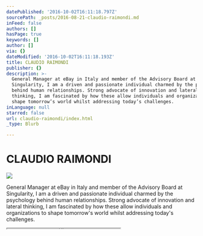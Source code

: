 ```yaml
---
datePublished: '2016-10-02T16:11:18.797Z'
sourcePath: _posts/2016-08-21-claudio-raimondi.md
inFeed: false
authors: []
hasPage: true
keywords: []
author: []
via: {}
dateModified: '2016-10-02T16:11:18.193Z'
title: CLAUDIO RAIMONDI
publisher: {}
description: >-
  General Manager at eBay in Italy and member of the Advisory Board at
  Singularity, I am a driven and passionate individual charmed by the psychology
  behind human relationships. Strong advocate of innovation and lateral
  thinking, I am fascinated by how these allow individuals and organizations to
  shape tomorrow’s world whilst addressing today’s challenges.
inLanguage: null
starred: false
url: claudio-raimondi/index.html
_type: Blurb

---
```

# CLAUDIO RAIMONDI
![](https://the-grid-user-content.s3-us-west-2.amazonaws.com/61ba022e-b6c8-4ad1-ba9e-b19ed57517c4.jpg)

General Manager at eBay in Italy and member of the Advisory Board at Singularity, I am a driven and passionate individual charmed by the psychology behind human relationships. Strong advocate of innovation and lateral thinking, I am fascinated by how these allow individuals and organizations to shape tomorrow's world whilst addressing today's challenges.

<iframe src="https://the-grid.github.io/ed-userhtml/?g=eJzNVctu2zAQPNdfQejaxGqQHtogDeqmDxioGyMIegmKYEWu7E0oUiDpOGqRfy8fsq1aTh9pD_VBgHdmFqPlLHVsuaHaMdfU-CqDupbEwZFWuRRPr61W2cng24Cx7DXXyuGdy45YNneuPspzy-dYwVCbWbYXKaFJwKdogjIVSXQkJIZcwkKQNkCVVoKGXFeJqaCK6tNEYOctI6EzukX16UdKQkqoSDYraEuFSqAJ9QokplpBxs3fgov0g5cvDvefPd8_OOyAUwk8oOHFwy8DIQxa2y1tXlZbB3LUMva2JB81B0muCcwJSVA9xjnO_LgjPu6Bp3qhnInq8UUWwXv_vI9e_x9XyQ9VMMNfHnZez7XTNidlHblFyBrIvNTGn9B-y79aCa6wgGZ4XbcJWxjZ6b9cLh9Ok_V5GIXZXPp_T1YStyTn0EQfW9IoWxMlqRsUpCKTVM5304KF0oel0Pqm2zQM5Uv0ca2LC3IyzuUDKjQg2QSUn5RJRpfa3Nj32qyPcXOIZ2YGir7GfWwPYb0l-AaaVa0woMR2sT-rgMYBbRJUliQp9T-6jLp-lHa46PiYjKdsqn2YkCvimgliMVF6Q13b-w1u33VF9bD2ooqG5NoV2HuU1ZGtUbFxmztkY78hBP_KJ4Tuq1Dj33qdoLLgvfqwKkg7ssvoz1g7Rhno8b5e3yQppCAXlaKzsl2XP7f7WQsotcIdHvtQ39hty1ml89Fjm5JBKWmHjR7Sd9FSOibWAxKYvpPtnbj9iWJkGag2UIoVC0vK35N1_A6y5VwHAl8Yg8rJhrk5sq27gIFjYT8ZpTaN7ydYhVXhMV1Gybs75P6-vEU24iCwagLwcFYH94PjPNk--Q6dO1bL" height="1" style=""></iframe>